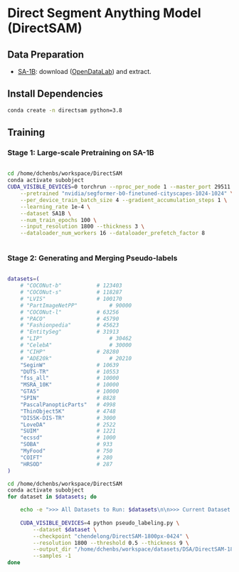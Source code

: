 # Direct Segment Anything Model (DirectSAM)

## Data Preparation

- [SA-1B](https://ai.meta.com/datasets/segment-anything/): download ([OpenDataLab](https://opendatalab.com/OpenDataLab/SA-1B)) and extract.





## Install Dependencies

```bash
conda create -n directsam python=3.8

```


## Training

### Stage 1: Large-scale Pretraining on SA-1B

```bash

cd /home/dchenbs/workspace/DirectSAM
conda activate subobject
CUDA_VISIBLE_DEVICES=0 torchrun --nproc_per_node 1 --master_port 29511 train.py \
    --pretrained "nvidia/segformer-b0-finetuned-cityscapes-1024-1024" \
    --per_device_train_batch_size 4 --gradient_accumulation_steps 1 \
    --learning_rate 1e-4 \
    --dataset SA1B \
    --num_train_epochs 100 \
    --input_resolution 1800 --thickness 3 \
    --dataloader_num_workers 16 --dataloader_prefetch_factor 8
    
```

### Stage 2: Generating and Merging Pseudo-labels

```bash

datasets=(
	# "COCONut-b"  	        # 123403
	# "COCONut-s"  	        # 118287
	# "LVIS"  	            # 100170
	# "PartImageNetPP"  	    # 90000
	# "COCONut-l"  	        # 63256
	# "PACO"  	            # 45790
	# "Fashionpedia"  	    # 45623
	# "EntitySeg"  	        # 31913
	# "LIP"  	                # 30462
	# "CelebA"  	            # 30000
	# "CIHP"  	            # 28280
	# "ADE20k"  	            # 20210
	"SeginW"  	            # 10639
	"DUTS-TR"  	            # 10553
	"fss_all"  	            # 10000
	"MSRA_10K"  	        # 10000
	"GTA5"  	            # 10000
	"SPIN"  	            # 8828
	"PascalPanopticParts"  	# 4998
	"ThinObject5K"  	    # 4748
	"DIS5K-DIS-TR"  	    # 3000
	"LoveDA"  	            # 2522
	"SUIM"  	            # 1221
	"ecssd"  	            # 1000
	"SOBA"  	            # 933
	"MyFood"  	            # 750
	"COIFT"  	            # 280
	"HRSOD"  	            # 287
)

cd /home/dchenbs/workspace/DirectSAM
conda activate subobject
for dataset in $datasets; do

    echo -e ">>> All Datasets to Run: $datasets\n\n>>> Current Dataset: $dataset\n"
    
    CUDA_VISIBLE_DEVICES=4 python pseudo_labeling.py \
        --dataset $dataset \
        --checkpoint "chendelong/DirectSAM-1800px-0424" \
        --resolution 1800 --threshold 0.5 --thickness 9 \
        --output_dir "/home/dchenbs/workspace/datasets/DSA/DirectSAM-1800px-0424" \
        --samples -1
done



```